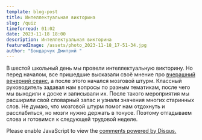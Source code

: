 ```yaml
---
template: blog-post
title: Интеллектуальная викторина
slug: /quiz
timeforread: 01:02
date: 2023-11-18 18:00
description: Интеллектуальная викторина
featuredImage: /assets/photo_2023-11-18_17-51-34.jpg
author: "Бондарчук Дмитрий "
---
```

В шестой школьный день мы провели интеллектуальную викторину. Но перед началом, все пришедшие высказали своё мнение про [вчерашний вечерний сеанс](https://blog-10a.netlify.app/cinema-k), а после этого начался мозговой штурм. Классный руководитель задавал нам вопросы по разным тематикам, после чего мы выходили к доске и записывали их. После такого мероприятия мы расширили свой словарный запас и узнали значения многих старинных слов. Не думаю, что мозговой штурм помог нам отдохнуть и расслабиться, но мозги нужно держать в тонусе. Поэтому отгадываем слова и готовимся к следующей трудовой неделе.

<div id="disqus_thread"></div>
<script>
    /**
    *  RECOMMENDED CONFIGURATION VARIABLES: EDIT AND UNCOMMENT THE SECTION BELOW TO INSERT DYNAMIC VALUES FROM YOUR PLATFORM OR CMS.
    *  LEARN WHY DEFINING THESE VARIABLES IS IMPORTANT: https://disqus.com/admin/universalcode/#configuration-variables    */
    /*
    var disqus_config = function () {
    this.page.url = PAGE_URL;  // Replace PAGE_URL with your page's canonical URL variable
    this.page.identifier = PAGE_IDENTIFIER; // Replace PAGE_IDENTIFIER with your page's unique identifier variable
    };
    */
    (function() { // DON'T EDIT BELOW THIS LINE
    var d = document, s = d.createElement('script');
    s.src = 'https://blog-10a-stolin.disqus.com/embed.js';
    s.setAttribute('data-timestamp', +new Date());
    (d.head || d.body).appendChild(s);
    })();
</script>
<noscript>Please enable JavaScript to view the <a href="https://disqus.com/?ref_noscript">comments powered by Disqus.</a></noscript>